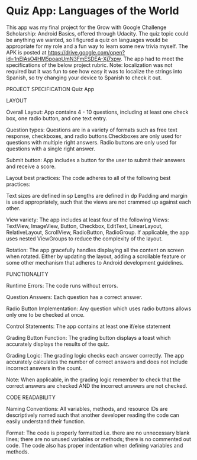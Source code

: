 # Quiz App: Languages of the World
This app was my final project for the Grow with Google Challenge Scholarship: Android Basics, offered through Udacity. The quiz topic could be anything we wanted, so I figured a quiz on languages would be appropriate for my role and a fun way to learn some new trivia myself. The APK is posted at https://drive.google.com/open?id=1nEIAsO4HM5poapUmN3FmESDEA-Xj7xpw. The app had to meet the specifications of the below project rubric. 
Note: localization was not required but it was fun to see how easy it was to localize the strings into Spanish, so try changing your device to Spanish to check it out. 

PROJECT SPECIFICATION
Quiz App

LAYOUT

Overall Layout: 
App contains 4 - 10 questions, including at least one check box, one radio button, and one text entry.

Question types:
Questions are in a variety of formats such as free text response, checkboxes, and radio buttons.Checkboxes are only used for questions with multiple right answers. Radio buttons are only used for questions with a single right answer.

Submit button:
App includes a button for the user to submit their answers and receive a score.

Layout best practices:
The code adheres to all of the following best practices:

Text sizes are defined in sp
Lengths are defined in dp
Padding and margin is used appropriately, such that the views are not crammed up against each other.

View variety:
The app includes at least four of the following Views: TextView, ImageView, Button, Checkbox, EditText, LinearLayout, RelativeLayout, ScrollView, RadioButton, RadioGroup.
If applicable, the app uses nested ViewGroups to reduce the complexity of the layout.

Rotation:
The app gracefully handles displaying all the content on screen when rotated. Either by updating the layout, adding a scrollable feature or some other mechanism that adheres to Android development guidelines.

FUNCTIONALITY

Runtime Errors:
The code runs without errors.

Question Answers:
Each question has a correct answer.

Radio Button Implementation:
Any question which uses radio buttons allows only one to be checked at once.

Control Statements:
The app contains at least one if/else statement

Grading Button Function:
The grading button displays a toast which accurately displays the results of the quiz.

Grading Logic:
The grading logic checks each answer correctly. The app accurately calculates the number of correct answers and does not include incorrect answers in the count.

Note: When applicable, in the grading logic remember to check that the correct answers are checked AND the incorrect answers are not checked.

CODE READABILITY

Naming Conventions:
All variables, methods, and resource IDs are descriptively named such that another developer reading the code can easily understand their function.

Format:
The code is properly formatted i.e. there are no unnecessary blank lines; there are no unused variables or methods; there is no commented out code.
The code also has proper indentation when defining variables and methods.
